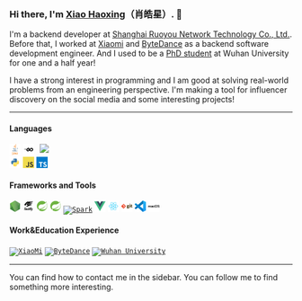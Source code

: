 ### Hi there, I'm [Xiao Haoxing](https://xiaohaoxing.github.io)（肖皓星）. 👋

I'm a backend developer at [Shanghai Ruoyou Network Technology Co., Ltd.](https://ruguoapp.com/). Before that, I worked at [Xiaomi](https://www.mi.com/) and [ByteDance](https://www.bytedance.com/en/) as a backend software development engineer. And I used to be a [PhD student](http://bdi.whu.edu.cn/teacherinfo.aspx?id=472) at Wuhan University for one and a half year!

I have a strong interest in programming and I am good at solving real-world problems from an engineering perspective. I'm making a tool for influencer discovery on the social media and some interesting projects!

---

#### Languages

<!-- github-stats:start -->
<!-- prettier-ignore-start -->
<!-- markdownlint-disable -->
<img align="right" width="450" src="https://github-readme-stats.vercel.app/api?username=xiaohaoxing&show_icons=true&icon_color=0078e7&title_color=0078e7&include_all_commits=true&count_private=true"/>


<!-- [![Top Langs](https://github-readme-stats.vercel.app/api/top-langs/?username=anuraghazra&layout=compact)](https://github.com/anuraghazra/github-readme-stats) -->

<!-- markdownlint-restore -->
<!-- prettier-ignore-end -->
<!-- github-stats:end -->

<!-- languages:start -->
<!-- prettier-ignore-start -->
<!-- markdownlint-disable -->
<code><img height="20" title="java" src="https://raw.githubusercontent.com/github/explore/8ab0be27a8c97992e4930e630e2d68ba8d819183/topics/java/java.png" alt="java" /></code>
<code><img height="20" title="go" src="https://raw.githubusercontent.com/github/explore/8ab0be27a8c97992e4930e630e2d68ba8d819183/topics/go/go.png" alt="go" /></code>
<code><img height="20" title="python" src="https://raw.githubusercontent.com/github/explore/8ab0be27a8c97992e4930e630e2d68ba8d819183/topics/python/python.png" alt="python" /></code>
<code><img height="20" title="javascript" src="https://raw.githubusercontent.com/github/explore/8ab0be27a8c97992e4930e630e2d68ba8d819183/topics/javascript/javascript.png" alt="javascript" /></code>
<code><img height="20" title="typescript" src="https://raw.githubusercontent.com/github/explore/8ab0be27a8c97992e4930e630e2d68ba8d819183/topics/typescript/typescript.png" alt="typescript" /></code>
<!-- markdownlint-restore -->
<!-- prettier-ignore-end -->
<!-- languages:end -->

#### Frameworks and Tools

<!-- tools:start -->
<!-- prettier-ignore-start -->
<!-- markdownlint-disable -->

<code><img height="20" title="nodejs" src="https://raw.githubusercontent.com/github/explore/8ab0be27a8c97992e4930e630e2d68ba8d819183/topics/nodejs/nodejs.png" alt="nodejs" /></code>
<code><img height="20" title="fastify" src="https://raw.githubusercontent.com/github/explore/8ab0be27a8c97992e4930e630e2d68ba8d819183/topics/fastify/fastify.png" alt="fastify" /></code>
<code><img height="20" title="spring" src="https://raw.githubusercontent.com/github/explore/8ab0be27a8c97992e4930e630e2d68ba8d819183/topics/spring/spring.png" alt="spring" /></code>
<code><img height="20" title="spring-boot" src="https://raw.githubusercontent.com/github/explore/8ab0be27a8c97992e4930e630e2d68ba8d819183/topics/spring-boot/spring-boot.png" alt="spring-boot" /></code>
<code><a href="undefined"><img height="20" title= "Spark" src="https://simpleicons.org/icons/apachespark.svg" alt="Spark" /></a></code>
<code><img height="20" title="vue" src="https://raw.githubusercontent.com/github/explore/8ab0be27a8c97992e4930e630e2d68ba8d819183/topics/vue/vue.png" alt="vue" /></code>
<code><img height="20" title="react" src="https://raw.githubusercontent.com/github/explore/8ab0be27a8c97992e4930e630e2d68ba8d819183/topics/react/react.png" alt="react" /></code>
<code><img height="20" title="git" src="https://raw.githubusercontent.com/github/explore/8ab0be27a8c97992e4930e630e2d68ba8d819183/topics/git/git.png" alt="git" /></code>
<code><img height="20" title="visual-studio-code" src="https://raw.githubusercontent.com/github/explore/8ab0be27a8c97992e4930e630e2d68ba8d819183/topics/visual-studio-code/visual-studio-code.png" alt="visual-studio-code" /></code>
<code><img height="20" title="macos" src="https://raw.githubusercontent.com/github/explore/8ab0be27a8c97992e4930e630e2d68ba8d819183/topics/macos/macos.png" alt="macos" /></code>
<!-- markdownlint-restore -->
<!-- prettier-ignore-end -->
<!-- tools:end -->

#### Work&Education Experience

<!-- experience:start -->
<!-- prettier-ignore-start -->
<!-- markdownlint-disable -->
<code><a href="https://www.mi.com/en"><img height="20" title= "XiaoMi" src="https://cdn.cnbj1.fds.api.mi-img.com/info-app-webfile/%20hr-official-website-web/pc-nav/logo.svg" alt="XiaoMi" /></a></code>
<code><a href="https://www.bytedance.com/en/"><img height="20" title= "ByteDance" src="https://simpleicons.org/icons/bytedance.svg" alt="ByteDance" /></a></code>
<code><a href="https://en.whu.edu.cn/"><img height="20" title= "Wuhan University" src="https://www.whu.edu.cn/__local/5/2F/C2/57EDDD9FB0DF712F3AB627163C2_1EF15655_13FCA.png" alt="Wuhan University" /></a></code>
<!-- markdownlint-restore -->
<!-- prettier-ignore-end -->
<!-- experience:end -->

---

You can find how to contact me in the sidebar. You can follow me to find something more interesting.
